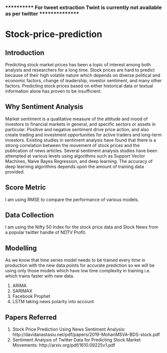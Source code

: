 ### ********** For tweet extraction Twint is currently not available as per twitter **************

# Stock-price-prediction

## Introduction
Predicting stock market prices has been a topic of interest among both analysts and researchers for a long time. Stock prices are hard to predict because of their high volatile nature which depends on diverse political and economic factors, change of leadership, investor sentiment, and many other factors. Predicting stock prices based on either historical data or textual information alone has proven to be insufficient.

## Why Sentiment Analysis
Market sentiment is a qualitative measure of the attitude and mood of investors to financial markets in general, and specific sectors or assets in particular. Positive and negative sentiment drive price action, and also create trading and investment opportunities for active traders and long-term investors.
Existing studies in sentiment analysis have found that there is a strong correlation between the movement of stock prices and the publication of news articles. Several sentiment analysis studies have been attempted at various levels using algorithms such as Support Vector Machines, Naive Bayes Regression, and deep learning. The accuracy of deep learning algorithms depends upon the amount of training data provided.

## Score Metric
I am using RMSE to compare the performance of various models.

## Data Collection
I am using the Nifty 50 Index for the stock price data and Stock News from a popular twitter handle of NDTV Profit.

## Modelling
As we know that time series model needs to be trained every time in production with the new data points for accurate prediction so we will be using only those models which have low time complexity in training i.e. which trains faster with new data. <break>
<ol>
  <li> ARIMA
   <li> SARIMAX
     <li> Facebook Prophet
       <li> LSTM taking news polarity into account
</ol>
  

## Papers Referred
  <ol>
<li>Stock Price Prediction Using News Sentiment Analysis: http://davidanastasiu.net/pdf/papers/2019-MohanMSVA-BDS-stock.pdf <break>
<li>Sentiment Analysis of Twitter Data for Predicting Stock Market Movements: http://arxiv.org/pdf/1610.09225v1.pdf
  </ol>
